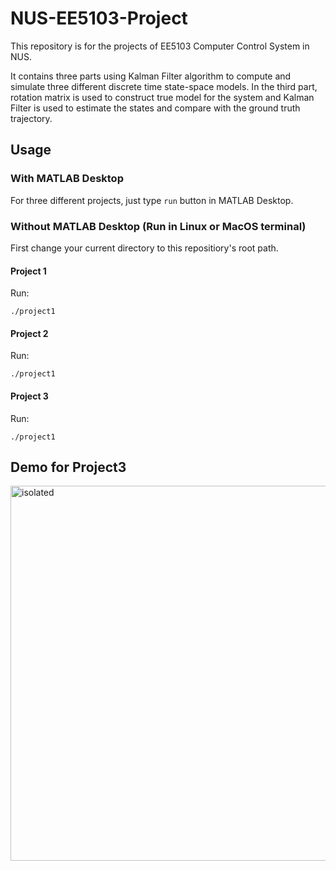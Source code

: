 # NUS-EE5103-Project

This repository is for the projects of EE5103 Computer Control System in NUS.

It contains three parts using Kalman Filter algorithm to compute and simulate three different discrete time state-space models. In the third part, rotation matrix is used to construct true model for the system and Kalman Filter is used to estimate the states and compare with the ground truth trajectory.

## Usage

### With MATLAB Desktop

For three different projects, just type `run` button in MATLAB Desktop.

### Without MATLAB Desktop (Run in Linux or MacOS terminal)

First change your current directory to this repositiory's root path.

#### Project 1

Run:

```./project1```

#### Project 2

Run:

```./project1```

#### Project 3

Run:

```./project1```

## Demo for Project3

<img src="./images/project3.jpg" alt="isolated" width="600"/>
